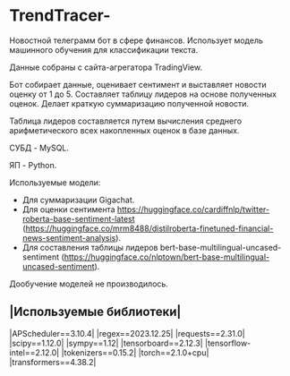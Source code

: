 # TrendTracer-

Новостной телеграмм бот в сфере финансов. Использует модель машинного обучения для классификации текста. 

Данные собраны с сайта-агрегатора TradingView.

Бот собирает данные, оценивает сентимент и выставляет новости оценку от 1 до 5. Составляет таблицу лидеров на основе полученных оценок. Делает краткую суммаризацию полученной новости.

Таблица лидеров составляется путем вычисления среднего арифметического всех накопленных оценок в базе данных.

СУБД - MySQL.

ЯП - Python.

Используемые модели:
* Для суммаризации Gigachat.
* Для оценки сентимента https://huggingface.co/cardiffnlp/twitter-roberta-base-sentiment-latest (https://huggingface.co/mrm8488/distilroberta-finetuned-financial-news-sentiment-analysis).
* Для составления таблицы лидеров bert-base-multilingual-uncased-sentiment (https://huggingface.co/nlptown/bert-base-multilingual-uncased-sentiment).

Дообучение моделей не производилось.

|Используемые библиотеки| 
-------------------------
|APScheduler==3.10.4|
|regex==2023.12.25|
|requests==2.31.0|
|scipy==1.12.0|
|sympy==1.12|
|tensorboard==2.12.3|
|tensorflow-intel==2.12.0|
|tokenizers==0.15.2|
|torch==2.1.0+cpu|
|transformers==4.38.2|






